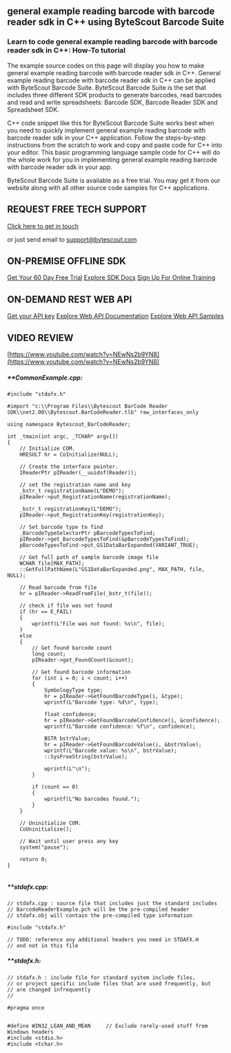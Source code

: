## general example reading barcode with barcode reader sdk in C++ using ByteScout Barcode Suite

### Learn to code general example reading barcode with barcode reader sdk in C++: How-To tutorial

The example source codes on this page will display you how to make general example reading barcode with barcode reader sdk in C++. General example reading barcode with barcode reader sdk in C++ can be applied with ByteScout Barcode Suite. ByteScout Barcode Suite is the set that includes three different SDK products to generate barcodes, read barcodes and read and write spreadsheets: Barcode SDK, Barcode Reader SDK and Spreadsheet SDK.

C++ code snippet like this for ByteScout Barcode Suite works best when you need to quickly implement general example reading barcode with barcode reader sdk in your C++ application. Follow the steps-by-step instructions from the scratch to work and copy and paste code for C++ into your editor. This basic programming language sample code for C++ will do the whole work for you in implementing general example reading barcode with barcode reader sdk in your app.

ByteScout Barcode Suite is available as a free trial. You may get it from our website along with all other source code samples for C++ applications.

## REQUEST FREE TECH SUPPORT

[Click here to get in touch](https://bytescout.zendesk.com/hc/en-us/requests/new?subject=ByteScout%20Barcode%20Suite%20Question)

or just send email to [support@bytescout.com](mailto:support@bytescout.com?subject=ByteScout%20Barcode%20Suite%20Question) 

## ON-PREMISE OFFLINE SDK 

[Get Your 60 Day Free Trial](https://bytescout.com/download/web-installer?utm_source=github-readme)
[Explore SDK Docs](https://bytescout.com/documentation/index.html?utm_source=github-readme)
[Sign Up For Online Training](https://academy.bytescout.com/)


## ON-DEMAND REST WEB API

[Get your API key](https://pdf.co/documentation/api?utm_source=github-readme)
[Explore Web API Documentation](https://pdf.co/documentation/api?utm_source=github-readme)
[Explore Web API Samples](https://github.com/bytescout/ByteScout-SDK-SourceCode/tree/master/PDF.co%20Web%20API)

## VIDEO REVIEW

[https://www.youtube.com/watch?v=NEwNs2b9YN8](https://www.youtube.com/watch?v=NEwNs2b9YN8)




<!-- code block begin -->

##### ****CommonExample.cpp:**
    
```
#include "stdafx.h"

#import "c:\\Program Files\\Bytescout BarCode Reader SDK\\net2.00\\Bytescout.BarCodeReader.tlb" raw_interfaces_only

using namespace Bytescout_BarCodeReader;

int _tmain(int argc, _TCHAR* argv[])
{
	// Initialize COM.
	HRESULT hr = CoInitialize(NULL);

	// Create the interface pointer.
	IReaderPtr pIReader(__uuidof(Reader));

	// set the registration name and key
	_bstr_t registrationName(L"DEMO");
	pIReader->put_RegistrationName(registrationName);

	_bstr_t registrationKey(L"DEMO");
	pIReader->put_RegistrationKey(registrationKey);

	// Set barcode type to find
	_BarcodeTypeSelectorPtr pBarcodeTypesToFind;
	pIReader->get_BarcodeTypesToFind(&pBarcodeTypesToFind);
	pBarcodeTypesToFind->put_GS1DataBarExpanded(VARIANT_TRUE);

	// Get full path of sample barcode image file
	WCHAR file[MAX_PATH];
	::GetFullPathName(L"GS1DataBarExpanded.png", MAX_PATH, file, NULL);

	// Read barcode from file
	hr = pIReader->ReadFromFile(_bstr_t(file));

	// check if file was not found
	if (hr == E_FAIL)
	{
		wprintf(L"File was not found: %s\n", file);
	}
	else
	{
		// Get found barcode count
		long count;
		pIReader->get_FoundCount(&count);

		// Get found barcode information
		for (int i = 0; i < count; i++)
		{
			SymbologyType type;
			hr = pIReader->GetFoundBarcodeType(i, &type);
			wprintf(L"Barcode type: %d\n", type);

			float confidence;
			hr = pIReader->GetFoundBarcodeConfidence(i, &confidence);
			wprintf(L"Barcode confidence: %f\n", confidence);

			BSTR bstrValue;
			hr = pIReader->GetFoundBarcodeValue(i, &bstrValue);
			wprintf(L"Barcode value: %s\n", bstrValue);
			::SysFreeString(bstrValue);

			wprintf(L"\n");
		}

		if (count == 0)
		{
			wprintf(L"No barcodes found.");
		}
	}

	// Uninitialize COM.
	CoUninitialize();

	// Wait until user press any key
	system("pause");

	return 0;
}


```

<!-- code block end -->    

<!-- code block begin -->

##### ****stdafx.cpp:**
    
```
// stdafx.cpp : source file that includes just the standard includes
// BarcodeReaderExample.pch will be the pre-compiled header
// stdafx.obj will contain the pre-compiled type information

#include "stdafx.h"

// TODO: reference any additional headers you need in STDAFX.H
// and not in this file

```

<!-- code block end -->    

<!-- code block begin -->

##### ****stdafx.h:**
    
```
// stdafx.h : include file for standard system include files,
// or project specific include files that are used frequently, but
// are changed infrequently
//

#pragma once


#define WIN32_LEAN_AND_MEAN		// Exclude rarely-used stuff from Windows headers
#include <stdio.h>
#include <tchar.h>

```

<!-- code block end -->